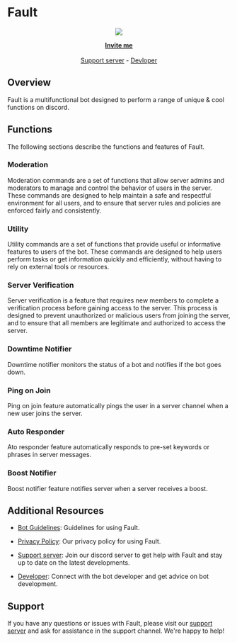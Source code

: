 # Fault
<p align="center">

   <!--project-->

<p align="center">

<img src="https://cdn.discordapp.com/avatars/1103697636218904637/dfb49ad48d04d712428d47eb233d4587.png?size=1024">
</p>

  
<p align="center">
   <a href="https://discordapp.com/oauth2/authorize?client_id=1103697636218904637&scope=bot+applications.commands&permissions=268561646"><strong>Invite me</strong></a>
   <br> <br>
   <a href="https://discord.gg/gpqMWg5PAY">Support server</a> - <a href="https://discord.com/users/887973552958087168">Devloper</a>
   
</p>

</p>






 







## Overview

Fault is a multifunctional bot designed to perform a range of unique & cool functions on discord.

## Functions

The following sections describe the functions and features of Fault.

### Moderation

Moderation commands are a set of functions that allow server admins and moderators to manage and control the behavior of users in the server. These commands are designed to help maintain a safe and respectful environment for all users, and to ensure that server rules and policies are enforced fairly and consistently.

### Utility

Utility commands are a set of functions that provide useful or informative features to users of the bot. These commands are designed to help users perform tasks or get information quickly and efficiently, without having to rely on external tools or resources.

### Server Verification

Server verification is a feature that requires new members to complete a verification process before gaining access to the server. This process is designed to prevent unauthorized or malicious users from joining the server, and to ensure that all members are legitimate and authorized to access the server.

### Downtime Notifier

Downtime notifier monitors the status of a bot and notifies if the bot goes down.

### Ping on Join

Ping on join feature automatically pings the user in a server channel when a new user joins the server.

### Auto Responder

Ato responder feature automatically responds to pre-set keywords or phrases in server messages.

### Boost Notifier

Boost notifier feature notifies server when a server receives a boost.

## Additional Resources

- [Bot Guidelines](https://github.com/spencexd7/fault/blob/main/guidelines.md): Guidelines for using Fault.

- [Privacy Policy](https://github.com/spencexd7/fault/blob/main/privacy%20policy.md): Our privacy policy for using Fault.

- [Support server](https://discord.gg/gpqMWg5PAY): Join our discord server to get help with Fault and stay up to date on the latest developments.

- [Developer](https://discord.com/users/887973552958087168): Connect with the bot developer and get advice on bot development.

## Support

If you have any questions or issues with Fault, please visit our [support server](https://discord.gg/gpqMWg5PAY) and ask for assistance in the support channel. We're happy to help!
